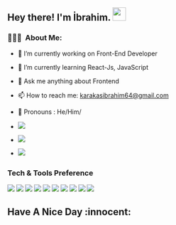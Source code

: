 <h2> Hey there! I'm İbrahim. <img src="https://raw.githubusercontent.com/iampavangandhi/iampavangandhi/master/gifs/Hi.gif" width="30px"></h2>

<h3> 👨🏻‍💻 &nbsp;About Me:</h3>

- 🔭 I’m currently working on Front-End Developer
- 🌱 I’m currently learning React-Js, JavaScript
- 💬 Ask me anything about Frontend
- 📫 How to reach me: karakasibrahim64@gmail.com 
-  🤔 Pronouns : He/Him/ 
- <a href="https://www.instagram.com/ibrahim21karakas/"><img src="https://img.shields.io/badge/instagram%20@ibrahim21karakas-DD2476?style=for-the-badge&logo=instagram&logoColor=white"/></a>

- <a href="https://twitter.com/Ibbeow/"><img src="https://img.shields.io/badge/twitter%20@Ibbeow-0D95E8?style=for-the-badge&logo=twitter&logoColor=white"/></a>
- <a href="https://www.linkedin.com/in/ibrahim-karaka%C5%9F-889537259/"><img src="https://img.shields.io/badge/linkedin%20@ibrahim-karakaş0D95E8?style=for-the-badge&logo=linkedin&logoColor=white"/></a>
##
### Tech & Tools Preference

<img src = "https://img.shields.io/badge/-HTML5-E34F26?style=flat&logo=html5&logoColor=white"> <img src = "https://img.shields.io/badge/-CSS3-1572B6?style=flat&logo=css3&logoColor=white">
<img src="https://img.shields.io/badge/-Bootstrap-563D7C?style=flat&logo=bootstrap&logoColor=white">
<img src="https://img.shields.io/badge/-JavaScript-eed718?style=flat&logo=javascript&logoColor=ffffff">
<img src="https://img.shields.io/badge/-Sass-cc6699?style=flat&logo=sass&logoColor=ffffff">
<img src="https://img.shields.io/badge/-React-000000?style=flat&logo=react&logoColor=00c8ff">
<img src="https://img.shields.io/badge/-Node.js-3C873A?style=flat&logo=Node.js&logoColor=white">
<img src="http://img.shields.io/badge/-Git-F1502F?style=flat&logo=git&logoColor=FFFFFF">
<img src="http://img.shields.io/badge/-Github-000000?style=flat&logo=github&logoColor=FFFFFF">
<img src="http://img.shields.io/badge/-VS%20Code-007ACC?style=flat&logo=visual%20studio%20code&logoColor=white">

### 
##
<h2>Have A Nice Day :innocent:</h2>
